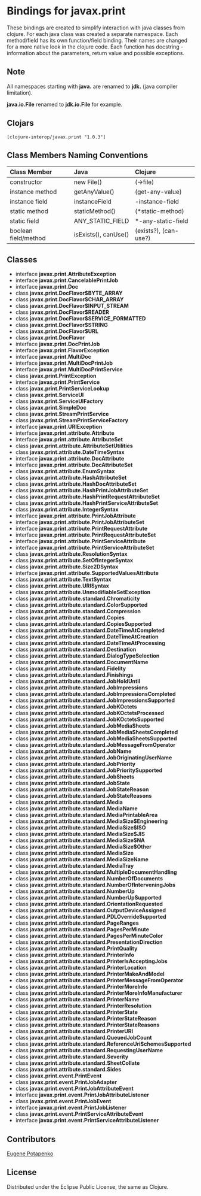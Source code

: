 # Bindings for javax.print

These bindings are created to simplify interaction with java classes from clojure.
For each java class was created a separate namespace.
Each method/field has its own function/field binding.
Their names are changed for a more native look in the clojure code. Each function has docstring - information about the parameters, return value and possible exceptions.

## Note

All namespaces starting with **java.** are renamed to **jdk.** (java compiler limitation). 

**java.io.File** renamed to **jdk.io.File** for example. 




## Clojars

```
[clojure-interop/javax.print "1.0.3"]
```

## Class Members Naming Conventions

| Class Member | Java | Clojure |
|:--|:--|:--|
| constructor | new File() | (->file) |
| instance method | getAnyValue() | (get-any-value) |
| instance field | instanceField | -instance-field |
| static method | staticMethod() | (*static-method) |
| static field | ANY_STATIC_FIELD | *-any-static-field |
| boolean field/method | isExists(), canUse() | (exists?), (can-use?) |

## Classes

- interface **javax.print.AttributeException**
- interface **javax.print.CancelablePrintJob**
- interface **javax.print.Doc**
- class **javax.print.DocFlavor$BYTE_ARRAY**
- class **javax.print.DocFlavor$CHAR_ARRAY**
- class **javax.print.DocFlavor$INPUT_STREAM**
- class **javax.print.DocFlavor$READER**
- class **javax.print.DocFlavor$SERVICE_FORMATTED**
- class **javax.print.DocFlavor$STRING**
- class **javax.print.DocFlavor$URL**
- class **javax.print.DocFlavor**
- interface **javax.print.DocPrintJob**
- interface **javax.print.FlavorException**
- interface **javax.print.MultiDoc**
- interface **javax.print.MultiDocPrintJob**
- interface **javax.print.MultiDocPrintService**
- class **javax.print.PrintException**
- interface **javax.print.PrintService**
- class **javax.print.PrintServiceLookup**
- class **javax.print.ServiceUI**
- class **javax.print.ServiceUIFactory**
- class **javax.print.SimpleDoc**
- class **javax.print.StreamPrintService**
- class **javax.print.StreamPrintServiceFactory**
- interface **javax.print.URIException**
- interface **javax.print.attribute.Attribute**
- interface **javax.print.attribute.AttributeSet**
- class **javax.print.attribute.AttributeSetUtilities**
- class **javax.print.attribute.DateTimeSyntax**
- interface **javax.print.attribute.DocAttribute**
- interface **javax.print.attribute.DocAttributeSet**
- class **javax.print.attribute.EnumSyntax**
- class **javax.print.attribute.HashAttributeSet**
- class **javax.print.attribute.HashDocAttributeSet**
- class **javax.print.attribute.HashPrintJobAttributeSet**
- class **javax.print.attribute.HashPrintRequestAttributeSet**
- class **javax.print.attribute.HashPrintServiceAttributeSet**
- class **javax.print.attribute.IntegerSyntax**
- interface **javax.print.attribute.PrintJobAttribute**
- interface **javax.print.attribute.PrintJobAttributeSet**
- interface **javax.print.attribute.PrintRequestAttribute**
- interface **javax.print.attribute.PrintRequestAttributeSet**
- interface **javax.print.attribute.PrintServiceAttribute**
- interface **javax.print.attribute.PrintServiceAttributeSet**
- class **javax.print.attribute.ResolutionSyntax**
- class **javax.print.attribute.SetOfIntegerSyntax**
- class **javax.print.attribute.Size2DSyntax**
- interface **javax.print.attribute.SupportedValuesAttribute**
- class **javax.print.attribute.TextSyntax**
- class **javax.print.attribute.URISyntax**
- class **javax.print.attribute.UnmodifiableSetException**
- class **javax.print.attribute.standard.Chromaticity**
- class **javax.print.attribute.standard.ColorSupported**
- class **javax.print.attribute.standard.Compression**
- class **javax.print.attribute.standard.Copies**
- class **javax.print.attribute.standard.CopiesSupported**
- class **javax.print.attribute.standard.DateTimeAtCompleted**
- class **javax.print.attribute.standard.DateTimeAtCreation**
- class **javax.print.attribute.standard.DateTimeAtProcessing**
- class **javax.print.attribute.standard.Destination**
- class **javax.print.attribute.standard.DialogTypeSelection**
- class **javax.print.attribute.standard.DocumentName**
- class **javax.print.attribute.standard.Fidelity**
- class **javax.print.attribute.standard.Finishings**
- class **javax.print.attribute.standard.JobHoldUntil**
- class **javax.print.attribute.standard.JobImpressions**
- class **javax.print.attribute.standard.JobImpressionsCompleted**
- class **javax.print.attribute.standard.JobImpressionsSupported**
- class **javax.print.attribute.standard.JobKOctets**
- class **javax.print.attribute.standard.JobKOctetsProcessed**
- class **javax.print.attribute.standard.JobKOctetsSupported**
- class **javax.print.attribute.standard.JobMediaSheets**
- class **javax.print.attribute.standard.JobMediaSheetsCompleted**
- class **javax.print.attribute.standard.JobMediaSheetsSupported**
- class **javax.print.attribute.standard.JobMessageFromOperator**
- class **javax.print.attribute.standard.JobName**
- class **javax.print.attribute.standard.JobOriginatingUserName**
- class **javax.print.attribute.standard.JobPriority**
- class **javax.print.attribute.standard.JobPrioritySupported**
- class **javax.print.attribute.standard.JobSheets**
- class **javax.print.attribute.standard.JobState**
- class **javax.print.attribute.standard.JobStateReason**
- class **javax.print.attribute.standard.JobStateReasons**
- class **javax.print.attribute.standard.Media**
- class **javax.print.attribute.standard.MediaName**
- class **javax.print.attribute.standard.MediaPrintableArea**
- class **javax.print.attribute.standard.MediaSize$Engineering**
- class **javax.print.attribute.standard.MediaSize$ISO**
- class **javax.print.attribute.standard.MediaSize$JIS**
- class **javax.print.attribute.standard.MediaSize$NA**
- class **javax.print.attribute.standard.MediaSize$Other**
- class **javax.print.attribute.standard.MediaSize**
- class **javax.print.attribute.standard.MediaSizeName**
- class **javax.print.attribute.standard.MediaTray**
- class **javax.print.attribute.standard.MultipleDocumentHandling**
- class **javax.print.attribute.standard.NumberOfDocuments**
- class **javax.print.attribute.standard.NumberOfInterveningJobs**
- class **javax.print.attribute.standard.NumberUp**
- class **javax.print.attribute.standard.NumberUpSupported**
- class **javax.print.attribute.standard.OrientationRequested**
- class **javax.print.attribute.standard.OutputDeviceAssigned**
- class **javax.print.attribute.standard.PDLOverrideSupported**
- class **javax.print.attribute.standard.PageRanges**
- class **javax.print.attribute.standard.PagesPerMinute**
- class **javax.print.attribute.standard.PagesPerMinuteColor**
- class **javax.print.attribute.standard.PresentationDirection**
- class **javax.print.attribute.standard.PrintQuality**
- class **javax.print.attribute.standard.PrinterInfo**
- class **javax.print.attribute.standard.PrinterIsAcceptingJobs**
- class **javax.print.attribute.standard.PrinterLocation**
- class **javax.print.attribute.standard.PrinterMakeAndModel**
- class **javax.print.attribute.standard.PrinterMessageFromOperator**
- class **javax.print.attribute.standard.PrinterMoreInfo**
- class **javax.print.attribute.standard.PrinterMoreInfoManufacturer**
- class **javax.print.attribute.standard.PrinterName**
- class **javax.print.attribute.standard.PrinterResolution**
- class **javax.print.attribute.standard.PrinterState**
- class **javax.print.attribute.standard.PrinterStateReason**
- class **javax.print.attribute.standard.PrinterStateReasons**
- class **javax.print.attribute.standard.PrinterURI**
- class **javax.print.attribute.standard.QueuedJobCount**
- class **javax.print.attribute.standard.ReferenceUriSchemesSupported**
- class **javax.print.attribute.standard.RequestingUserName**
- class **javax.print.attribute.standard.Severity**
- class **javax.print.attribute.standard.SheetCollate**
- class **javax.print.attribute.standard.Sides**
- class **javax.print.event.PrintEvent**
- class **javax.print.event.PrintJobAdapter**
- class **javax.print.event.PrintJobAttributeEvent**
- interface **javax.print.event.PrintJobAttributeListener**
- class **javax.print.event.PrintJobEvent**
- interface **javax.print.event.PrintJobListener**
- class **javax.print.event.PrintServiceAttributeEvent**
- interface **javax.print.event.PrintServiceAttributeListener**

## Contributors

[Eugene Potapenko](https://github.com/potapenko/)

## License

Distributed under the Eclipse Public License, the same as Clojure.
